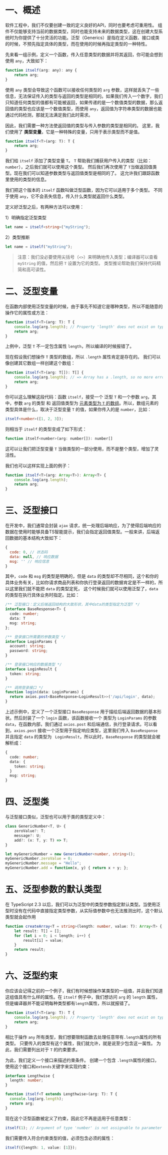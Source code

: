 # 一、概述

软件工程中，我们不仅要创建一致的定义良好的API，同时也要考虑可重用性。 组件不仅能够支持当前的数据类型，同时也能支持未来的数据类型，这在创建大型系统时为你提供了十分灵活的功能。泛型（Generics）是指在定义函数、接口或类的时候，不预先指定具体的类型，而在使用的时候再指定类型的一种特性。

先来看一组示例，定义一个函数，传入任意类型的数据并将其返回，你可能会想到使用 `any`，大致如下：

```js
function itself(arg: any): any {
    return arg;
}
```

使用 `any` 类型会导致这个函数可以接收任何类型的 `arg` 参数，这样就丢失了一些信息，无法保证传入的类型与返回的类型是相同的。如果我们传入一个数字，我们只知道任何类型的值都有可能被返回，如果传递的是一个数值类型的数据，那么返回值的类型也应该是一个数值类型，而使用 `any`，返回值为字符串类型的数据也能通过代码检测，那就无法满足我们此时需求。

因此，我们需要一种方法使返回值的类型与传入参数的类型是相同的。 这里，我们使用了 **类型变量**，它是一种特殊的变量，只用于表示类型而不是值。

```typescript
function itself<T>(arg: T): T {
    return arg;
}
```

我们给 `itself` 添加了类型变量 `T`。 `T` 帮助我们捕获用户传入的类型（比如：`number`），之后我们就可以使用这个类型。 然后我们再次使用了 `T`当做返回值类型。现在我们可以知道参数类型与返回值类型是相同的了。 这允许我们跟踪函数里使用的类型的信息。

我们把这个版本的 `itself` 函数叫做泛型函数，因为它可以适用于多个类型。 不同于使用 `any`，它不会丢失信息，传入什么类型就返回什么类型。

定义好泛型之后，有两种方法可以使用：

1）明确指定泛型类型

```typescript
let name = itself<string>("myString");
```

2）类型推断

```typescript
let name = itself("myString");
```

> 注意：我们没必要使用尖括号（`<>`）来明确地传入类型；编译器可以查看 `myString` 的值，然后把 `T` 设置为它的类型。 类型推论帮助我们保持代码精简和高可读性。

# 二、泛型变量

在函数内部使用泛型变量的时候，由于事先不知道它是哪种类型，所以不能随意的操作它的属性或方法：

```typescript
function itself<T>(arg: T): T {
    console.log(arg.length); // Property 'length' does not exist on type 'T'.
    return arg;
}
```

上例中，泛型 `T` 不一定包含属性 `length`，所以编译的时候报错了。

现在假设我们想操作 `T` 类型的数组，所以 `.length` 属性肯定是存在的。 我们可以像创建其它数组一样创建这个数组：

```typescript
function itself<T>(arg: T[]): T[] {
    console.log(arg.length); // => Array has a .length, so no more error
    return arg;
}
```

你可以这么理解这段代码：函数 `itself`，接受一个 泛型 `T` 和一个参数 `arg`，其中，参数 `arg` 的类型 和 返回值类型为 <u>元素类型为 `T` 的数组</u>。所以，数组元素的类型具体是什么，取决于泛型变量 `T` 的值，如果你传入的是 `number`，比如：

```typescript
itself<number>([1, 2, 3]);
```

则相当于 `itself` 的类型变成了如下形式：

```javascript
function itself<number>(arg: number[]): number[]
```

这可以让我们把泛型变量 `T` 当做类型的一部分使用，而不是整个类型，增加了灵活性。

我们也可以这样实现上面的例子：

```typescript
function itself<T>(arg: Array<T>): Array<T> {
    console.log(arg.length);
    return arg;
}
```

# 三、泛型接口

在开发中，我们通常会封装 `ajax` 请求，统一处理后端响应，为了使得后端响应的数据在使用时能够具备TS智能提示，我们会指定返回值类型。一般来讲，后端返回数据的基本结构大致如下：

```javascript
{
  code: 0, // 状态码
  data: null, // 响应数据
  msg: '' // 响应信息
}
```

其中，`code` 和 `msg` 的类型是明确的，但是 `data` 的类型却不尽相同，这个和你的具体业务有关，比如你请求商品列表和你执行登录返回的数据肯定是不一样的，所以这里我们就不能把 `data` 的类型定死， 这个时候我们就可以使用泛型了，`data`  的类型在执行具体业务时指定。比如：

```typescript
/** 泛型接口：定义后端返回结构的大致形状，其中data的类型指定为泛型T */
interface BaseResponse<T> {
  code: number;
  data: T
  msg: string;
};

/** 登录接口所需要的参数类型 */
interface LoginParams {
  account: string;
  password: string;
}

/** 登录接口响应的数据类型 */
interface LoginResult {
  token: string;
}

/** 调用登录接口 */
function login(data: LoginParams) {
  return axios.post<BaseResponse<LoginResult>>('/api/login', data);
}
```

上述示例中，定义了一个泛型接口 `BaseResponse` 用于描绘后端返回数据的基本形状。然后封装了一个 `login` 函数，该函数接收一个 类型为 `LoginParams` 的参数 `data`，在函数内部，我们通过 `axios.post` 和后端通信，执行登录请求。可以看到，`axios.post` 接收一个泛型用于指定响应类型，这里我们传入 `BaseResponse` 并且指定 `data` 的类型为 ` LoginResult`，所以此时，`BaseResponse` 的类型就会被解析成：

```typescript
{
  code: number;
  data: {
    token: string;
  }
  msg: string;
}
```

# 四、泛型类

与泛型接口类似，泛型也可以用于类的类型定义中：

```typescript
class GenericNumber<T, U> {
    zeroValue?: T;
    message?: U;
    add?: (x: T, y: T) => T;
}

let myGenericNumber = new GenericNumber<number, string>();
myGenericNumber.zeroValue = 0;
myGenericNumber.message = "Hello";
myGenericNumber.add = function(x, y) { return x + y; };
```

# 五、泛型参数的默认类型

在 TypeScript 2.3 以后，我们可以为泛型中的类型参数指定默认类型。当使用泛型时没有在代码中直接指定类型参数，从实际值参数中也无法推测出时，这个默认类型就会起作用

```typescript
function createArray<T = string>(length: number, value: T): Array<T> {
    let result: T[] = [];
    for (let i = 0; i < length; i++) {
        result[i] = value;
    }
    return result;
}
```

# 六、泛型约束

你应该会记得之前的一个例子，我们有时候想操作某类型的一组值，并且我们知道这组值具有什么样的属性。在 `itself` 例子中，我们想访问 `arg` 的 `length` 属性，但是编译器并不能证明每种类型都有`length`属性，所以就报错了。

```typescript
function itself<T>(arg: T): T {
    console.log(arg.length); // Property 'length' does not exist on type 'T'.
    return arg;
}
```

相比于操作 `any` 所有类型，我们想要限制函数去处理任意带有`.length`属性的所有类型。 只要传入的类型有这个属性，我们就允许，就是说至少包含这一属性。 为此，我们需要列出对于 `T`  的约束要求。

为此，我们定义一个接口来描述约束条件。 创建一个包含 `.length`属性的接口，使用这个接口和`extends`关键字来实现约束：

```typescript
interface Lengthwise {
  length: number;
}

function itself<T extends Lengthwise>(arg: T): T {
  console.log(arg.length); 
  return arg;
}
```

现在这个泛型函数被定义了约束，因此它不再是适用于任意类型：

```typescript
itself(1); // Argument of type 'number' is not assignable to parameter of type 'Lengthwise'.
```

我们需要传入符合约束类型的值，必须包含必须的属性：

```typescript
itself({length: 1, value: [1]}); 
```

